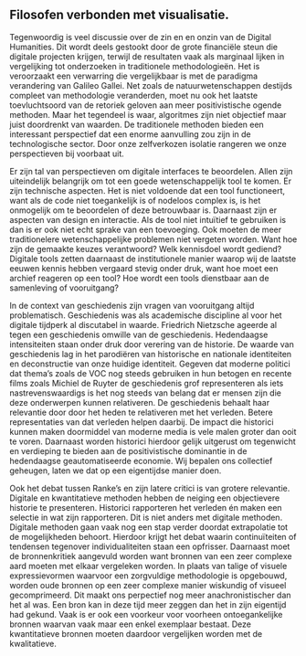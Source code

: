 
## Filosofen verbonden met visualisatie.

Tegenwoordig is veel discussie over de zin en en onzin van de Digital Humanities. Dit wordt deels gestookt door de grote financiële steun die digitale projecten krijgen, terwijl de resultaten vaak als marginaal lijken in vergelijking tot onderzoeken in traditionele methodologieën. Het is veroorzaakt een verwarring die vergelijkbaar is met de paradigma verandering van Galileo Gallei. Net zoals de natuurwetenschappen destijds compleet van methodologie veranderden, moet nu ook het laatste toevluchtsoord van de retoriek geloven aan meer positivistische ogende methoden. Maar het tegendeel is waar, algoritmes zijn niet objectief maar juist doordrenkt van waarden. De traditionele methoden bieden een interessant perspectief dat een enorme aanvulling zou zijn in de technologische sector. Door onze zelfverkozen isolatie rangeren we onze perspectieven bij voorbaat uit. 

Er zijn tal van perspectieven om digitale interfaces te beoordelen. Allen zijn uiteindelijk belangrijk om tot een goede wetenschappelijk tool te komen. Er zijn technische aspecten. Het is niet voldoende dat een tool functioneert, want als de code niet toegankelijk is of nodeloos complex is, is het onmogelijk om te beoordelen of deze betrouwbaar is. Daarnaast zijn er aspecten van design en interactie. Als de tool niet intuïtief te gebruiken is dan is er ook niet echt sprake van een toevoeging. Ook moeten de meer traditionelere wetenschappelijke problemen niet vergeten worden. Want hoe zijn de gemaakte keuzes verantwoord? Welk kennisdoel wordt gediend? Digitale tools zetten daarnaast de institutionele manier waarop wij de laatste eeuwen kennis hebben vergaard stevig onder druk, want hoe moet een archief reageren op een tool? Hoe wordt een tools dienstbaar aan de samenleving of vooruitgang? 

In de context van geschiedenis zijn vragen van vooruitgang altijd problematisch. Geschiedenis was als academische discipline al voor het digitale tijdperk al discutabel in waarde. Friedrich Nietzsche ageerde al tegen een geschiedenis omwille van de geschiedenis. Hedendaagse intensiteiten staan onder druk door verering van de historie. De waarde van geschiedenis lag in het parodiëren van historische en nationale identiteiten en deconstructie van onze huidige identiteit. Gegeven dat moderne politici dat thema’s zoals de VOC nog steeds gebruiken in hun betogen en recente films zoals Michiel de Ruyter de geschiedenis grof representeren als iets nastrevenswaardigs is het nog steeds van belang dat er mensen zijn die deze onderwerpen kunnen relativeren. De geschiedenis behaalt haar relevantie door door het heden te relativeren met het verleden. Betere representaties van dat verleden helpen daarbij. De impact die historici kunnen maken doormiddel van moderne media is vele malen groter dan ooit te voren. Daarnaast worden historici hierdoor gelijk uitgerust om tegenwicht en verdieping te bieden aan de positivistische dominantie in de hedendaagse geautomatiseerde economie. Wij bepalen ons collectief geheugen, laten we dat op een eigentijdse manier doen. 

Ook het debat tussen Ranke’s en zijn latere critici is van grotere relevantie. Digitale en kwantitatieve methoden hebben de neiging een objectievere historie te presenteren. Historici rapporteren het verleden én maken een selectie in wat zijn rapporteren. Dit is niet anders met digitale methoden. Digitale methoden gaan vaak nog een stap verder doordat extrapolatie tot de mogelijkheden behoort. Hierdoor krijgt het debat waarin continuïteiten of tendensen tegenover individualiteiten staan een opfrisser. Daarnaast moet de bronnenkritiek aangevuld worden want bronnen van een zeer complexe aard moeten met elkaar vergeleken worden. In plaats van talige of visuele expressievormen waarvoor een zorgvuldige methodologie is opgebouwd, worden oude bronnen op een zeer complexe manier wiskundig of visueel gecomprimeerd. Dit maakt ons perpectief nog  meer anachronistischer dan het al was. Een bron kan in deze tijd meer zeggen dan het in zijn eigentijd had gekund. Vaak is er ook een voorkeur voor voorheen ontoegankelijke bronnen waarvan vaak maar een enkel exemplaar bestaat. Deze kwantitatieve bronnen moeten daardoor vergelijken worden met de kwalitatieve. 

